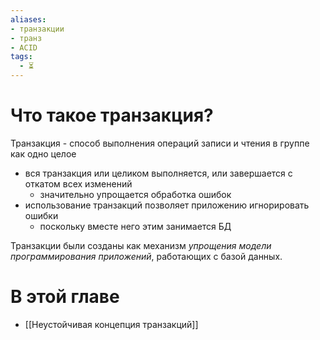 ```yaml
---
aliases:
- транзакции
- транз
- ACID
tags:
  - ⏳
---
```

# Что такое транзакция?
Транзакция - способ выполнения операций записи и чтения в группе как одно целое
- вся транзакция или целиком выполняется, или завершается с откатом всех изменений
	- значительно упрощается обработка ошибок
- использование транзакций позволяет приложению игнорировать ошибки
	- поскольку вместе него этим занимается БД

Транзакции были созданы как механизм *упрощения модели программирования приложений*, работающих с базой данных.
# В этой главе
- [[Неустойчивая концепция транзакций]]